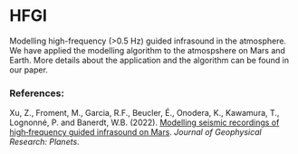 # HFGI
Modelling high-frequency (>0.5 Hz) guided infrasound in the atmosphere. We have applied the modelling algorithm to the atmospshere on Mars and Earth. More details about the application and the algorithm can be found in our paper. 

### References:
Xu, Z., Froment, M., Garcia, R.F., Beucler, É., Onodera, K., Kawamura, T., Lognonné, P. and Banerdt, W.B. (2022). [Modelling seismic recordings of high‐frequency guided infrasound on Mars](https://agupubs.onlinelibrary.wiley.com/doi/abs/10.1029/2022JE007483). *Journal of Geophysical Research: Planets*. 
